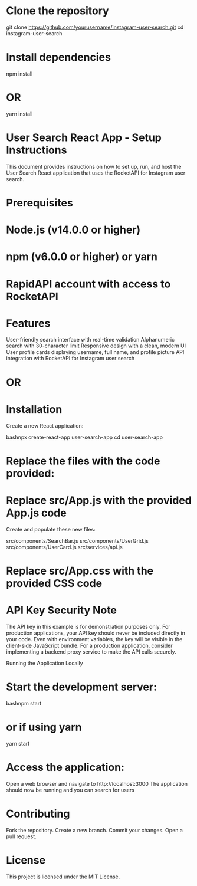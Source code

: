 # Clone the repository

git clone https://github.com/yourusername/instagram-user-search.git
cd instagram-user-search

# Install dependencies
npm install
# OR
yarn install

# User Search React App - Setup Instructions
This document provides instructions on how to set up, run, and host the User Search React application that uses the RocketAPI for Instagram user search.

# Prerequisites

# Node.js (v14.0.0 or higher)
# npm (v6.0.0 or higher) or yarn
# RapidAPI account with access to RocketAPI

# Features
User-friendly search interface with real-time validation
Alphanumeric search with 30-character limit
Responsive design with a clean, modern UI
User profile cards displaying username, full name, and profile picture
API integration with RocketAPI for Instagram user search

# OR

# Installation

Create a new React application:

bashnpx create-react-app user-search-app
cd user-search-app

# Replace the files with the code provided:

# Replace src/App.js with the provided App.js code
Create and populate these new files:

src/components/SearchBar.js
src/components/UserGrid.js
src/components/UserCard.js
src/services/api.js


# Replace src/App.css with the provided CSS code

# API Key Security Note

The API key in this example is for demonstration purposes only.
For production applications, your API key should never be included directly in your code.
Even with environment variables, the key will be visible in the client-side JavaScript bundle.
For a production application, consider implementing a backend proxy service to make the API calls securely.

Running the Application Locally

# Start the development server:

bashnpm start
# or if using yarn
yarn start

# Access the application:

Open a web browser and navigate to http://localhost:3000
The application should now be running and you can search for users

# Contributing
Fork the repository.
Create a new branch.
Commit your changes.
Open a pull request.

# License
This project is licensed under the MIT License.